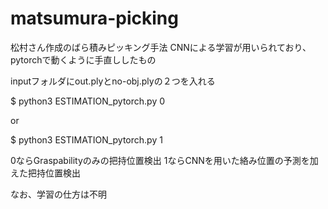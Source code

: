 # matsumura-picking
松村さん作成のばら積みピッキング手法
CNNによる学習が用いられており、pytorchで動くように手直ししたもの

inputフォルダにout.plyとno-obj.plyの２つを入れる

$ python3 ESTIMATION_pytorch.py 0

or

$ python3 ESTIMATION_pytorch.py 1

0ならGraspabilityのみの把持位置検出
1ならCNNを用いた絡み位置の予測を加えた把持位置検出

なお、学習の仕方は不明
